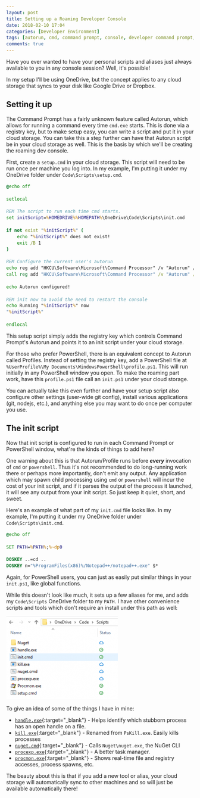 ```yaml
---
layout: post
title: Setting up a Roaming Developer Console
date: 2018-02-10 17:04
categories: [Developer Environment]
tags: [autorun, cmd, command prompt, console, developer command prompt, developer console, onedrive, powershell]
comments: true
---
```

Have you ever wanted to have your personal scripts and aliases just always available to you in any console session? Well, it's possible!

In my setup I'll be using OneDrive, but the concept applies to any cloud storage that syncs to your disk like Google Drive or Dropbox.

## Setting it up
The Command Prompt has a fairly unknown feature called Autorun, which allows for running a command every time `cmd.exe` starts. This is done via a registry key, but to make setup easy, you can write a script and put it in your cloud storage. You can take this a step further can have that Autorun script be in your cloud storage as well. This is the basis by which we'll be creating the roaming dev console.

First, create a `setup.cmd` in your cloud storage. This script will need to be run once per machine you log into. In my example, I'm putting it under my OneDrive folder under `Code\Scripts\setup.cmd`.

```bat
@echo off

setlocal

REM The script to run each time cmd starts.
set initScript=%HOMEDRIVE%%HOMEPATH%\OneDrive\Code\Scripts\init.cmd

if not exist "%initScript%" (
    echo "%initScript%" does not exist!
    exit /B 1
)

REM Configure the current user's autorun
echo reg add "HKCU\Software\Microsoft\Command Processor" /v "Autorun" /d "\"%initScript%\"" /t REG_EXPAND_SZ /f
call reg add "HKCU\Software\Microsoft\Command Processor" /v "Autorun" /d "\"%initScript%\"" /t REG_EXPAND_SZ /f

echo Autorun configured!

REM init now to avoid the need to restart the console
echo Running "%initScript%" now
"%initScript%"

endlocal
```

This setup script simply adds the registry key which controls Command Prompt's Autorun and points it to an init script under your cloud storage.

For those who prefer PowerShell, there is an equivalent concept to Autorun called Profiles. Instead of setting the registry key, add a PowerShell file at `%UserProfile%\My Documents\WindowsPowerShell\profile.ps1`. This will run initially in any PowerShell window you open. To make the roaming part work, have this `profile.ps1` file call an `init.ps1` under your cloud storage.

You can actually take this even further and have your setup script also configure other settings (user-wide git config), install various applications (git, nodejs, etc.), and anything else you may want to do once per computer you use.

## The init script
Now that init script is configured to run in each Command Prompt or PowerShell window, what're the kinds of things to add here?

One warning about this is that Autorun/Profile runs before **_every_** invocation of `cmd` or `powershell`. Thus it's not recommended to do long-running work there or perhaps more importantly, don't emit any output. Any application which may spawn child processing using `cmd` or `powershell` will incur the cost of your init script, and if it parses the output of the process it launched, it will see any output from your init script. So just keep it quiet, short, and sweet.

Here's an example of what part of my `init.cmd` file looks like. In my example, I'm putting it under my OneDrive folder under `Code\Scripts\init.cmd`.

```bat
@echo off

SET PATH=%PATH%;%~dp0

DOSKEY ..=cd ..
DOSKEY n="%ProgramFiles(x86)%/Notepad++/notepad++.exe" $*
```

Again, for PowerShell users, you can just as easily put similar things in your `init.ps1`, like global functions.

While this doesn't look like much, it sets up a few aliases for me, and adds my `Code\Scripts` OneDrive folder to my `PATH`. I have other convenience scripts
and tools which don't require an install under this path as well:

![Example tools](/assets/devconsole-scripts-path-300x223.png)

To give an idea of some of the things I have in mine:
*   [`handle.exe`](https://docs.microsoft.com/en-us/sysinternals/downloads/handle){:target="_blank"} - Helps identify which stubborn process has an open handle on a file.
*   [`kill.exe`](https://docs.microsoft.com/en-us/sysinternals/downloads/pskill){:target="_blank"} - Renamed from `PsKill.exe`. Easily kills processes
*   [`nuget.cmd`](https://www.nuget.org/downloads){:target="_blank"} - Calls `Nuget\nuget.exe`, the NuGet CLI
*   [`procexp.exe`](https://docs.microsoft.com/en-us/sysinternals/downloads/process-explorer){:target="_blank"} - A better task manager.
*   [`procmon.exe`](https://docs.microsoft.com/en-us/sysinternals/downloads/procmon){:target="_blank"} - Shows real-time file and registry accesses, process spawns, etc.

The beauty about this is that if you add a new tool or alias, your cloud storage will automatically sync to other machines and so will just be available automatically there!
